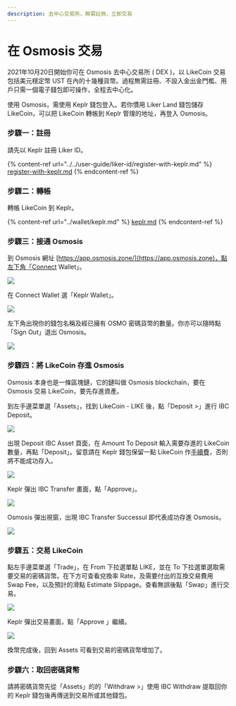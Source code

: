 ```yaml
---
description: 去中心交易所，無需註冊，立即交易
---
```


# 在 Osmosis 交易

2021年10月20日開始你可在 Osmosis 去中心交易所 ( DEX )，以 LikeCoin 交易包括美元穩定幣 UST 在內的十幾種貨幣。過程無需註冊、不設入金出金門檻、用戶只需一個電子錢包即可操作，全程去中心化。

使用 Osmosis，需使用 Keplr 錢包登入。若你慣用 Liker Land 錢包儲存 LikeCoin，可以把 LikeCoin 轉帳到 Keplr 管理的地址，再登入 Osmosis。

### 步驟一：註冊

請先以 Keplr 註冊 Liker ID。

{% content-ref url="../../user-guide/liker-id/register-with-keplr.md" %}
[register-with-keplr.md](../../user-guide/liker-id/register-with-keplr.md)
{% endcontent-ref %}

### 步驟二：轉帳

轉帳 LikeCoin 到 Keplr。

{% content-ref url="../wallet/keplr.md" %}
[keplr.md](../wallet/keplr.md)
{% endcontent-ref %}

### 步驟三：接通 Osmosis

到 Osmosis 網址 [https://app.osmosis.zone/](https://app.osmosis.zone)，點左下角「Connect Wallet」。

![](<../../.gitbook/assets/Osmosis 01.png>)

在 Connect Wallet 選「Keplr Wallet」。

![](<../../.gitbook/assets/Osmosis 02.png>)

左下角出現你的錢包名稱及經已擁有 OSMO 密碼貨幣的數量。你亦可以隨時點「Sign Out」退出 Osmosis。

![](<../../.gitbook/assets/Osmosis 03.png>)

### 步驟四：將 LikeCoin 存進 Osmosis

Osmosis 本身也是一條區塊鏈，它的鏈叫做 Osmosis blockchain，要在 Osmosis 交易 LikeCoin，要先存進資產。

到左手邊菜單選「Assets」，找到 LikeCoin - LIKE 後，點「Deposit >」進行 IBC Deposit。

![](<../../.gitbook/assets/Osmosis 04.png>)

出現 Deposit IBC Asset 頁面，在 Amount To Deposit 輸入需要存進的 LikeCoin 數量，再點「Deposit」。留意請在 Keplr 錢包保留一點 LikeCoin 作[手續費](../wallet/transaction-fee.md)，否則將不能成功存入。

![](<../../.gitbook/assets/Osmosis 05.png>)

Keplr 彈出 IBC Transfer 畫面，點「Approve」。

![](<../../.gitbook/assets/Osmosis 06.png>)

Osmosis 彈出視窗，出現 IBC Transfer Successul 即代表成功存進 Osmosis。

![](<../../.gitbook/assets/Osmosis 07.png>)

### 步驟五：交易 LikeCoin

點左手邊菜單選「Trade」，在 From 下拉選單點 LIKE，並在 To 下拉選單選取需要交易的密碼貨幣。在下方可查看兌換率 Rate，及需要付出的互換交易費用 Swap Fee，以及預計的滑點 Estimate Slippage。查看無誤後點「Swap」進行交易。

![](<../../.gitbook/assets/Osmosis 08.png>)

Keplr 彈出交易畫面，點「Approve 」繼續。

![](<../../.gitbook/assets/Osmosis 09.png>)

換幣完成後，回到 Assets 可看到交易的密碼貨幣增加了。

### 步驟六：取回密碼貸幣

請將密碼貨幣先從「Assets」的的「Withdraw >」使用 IBC Withdraw 提取回你的 Keplr 錢包後再傳送到交易所或其他錢包。
